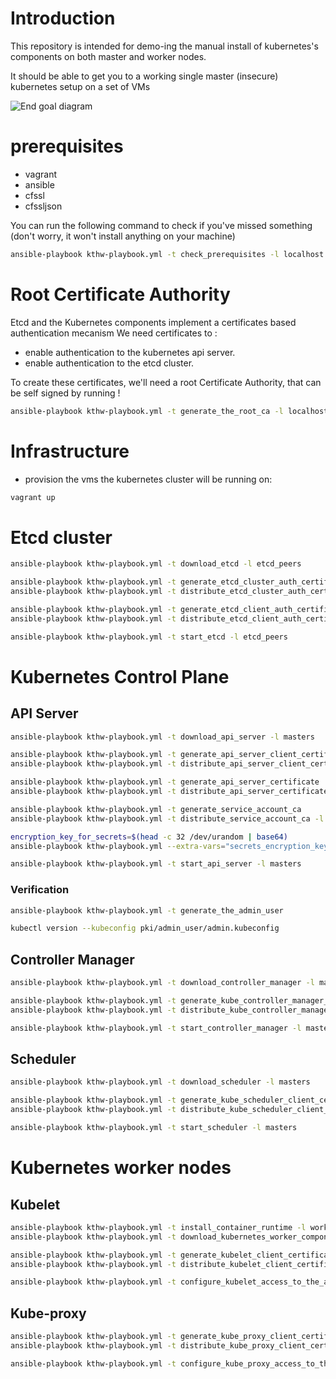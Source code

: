 # Introduction

This repository is intended for demo-ing the manual install of kubernetes's components on both master and worker nodes.

It should be able to get you to a working single master (insecure) kubernetes setup on a set of VMs

![End goal diagram](http://www.plantuml.com/plantuml/proxy?src=https://raw.github.com/weekendesk/kubernetes-the-hard-way/VTWO-14496/end_goal.plantuml)


# prerequisites
- vagrant
- ansible
- cfssl
- cfssljson

You can run the following command to check if you've missed something (don't worry, it won't install anything on your machine)
```sh
ansible-playbook kthw-playbook.yml -t check_prerequisites -l localhost
```


# Root Certificate Authority
Etcd and the Kubernetes components implement a certificates based authentication mecanism
We need certificates to :
  * enable authentication to the kubernetes api server.
  * enable authentication to the etcd cluster.

To create these certificates, we'll need a root Certificate Authority, that can be self signed by running !
```sh
ansible-playbook kthw-playbook.yml -t generate_the_root_ca -l localhost
```

# Infrastructure
- provision the vms the kubernetes cluster will be running on:
```sh
vagrant up
```

# Etcd cluster
```sh
ansible-playbook kthw-playbook.yml -t download_etcd -l etcd_peers
```

```sh
ansible-playbook kthw-playbook.yml -t generate_etcd_cluster_auth_certificates
ansible-playbook kthw-playbook.yml -t distribute_etcd_cluster_auth_certificates
```

```sh
ansible-playbook kthw-playbook.yml -t generate_etcd_client_auth_certificates
ansible-playbook kthw-playbook.yml -t distribute_etcd_client_auth_certificates
```

```sh
ansible-playbook kthw-playbook.yml -t start_etcd -l etcd_peers
```

# Kubernetes Control Plane
## API Server
```sh
ansible-playbook kthw-playbook.yml -t download_api_server -l masters
```

```sh
ansible-playbook kthw-playbook.yml -t generate_api_server_client_certificate_for_etcd_data
ansible-playbook kthw-playbook.yml -t distribute_api_server_client_certificate_for_etcd_data
```

```sh
ansible-playbook kthw-playbook.yml -t generate_api_server_certificate
ansible-playbook kthw-playbook.yml -t distribute_api_server_certificate -l masters
```
```sh
ansible-playbook kthw-playbook.yml -t generate_service_account_ca
ansible-playbook kthw-playbook.yml -t distribute_service_account_ca -l masters
```

```sh
encryption_key_for_secrets=$(head -c 32 /dev/urandom | base64)
ansible-playbook kthw-playbook.yml --extra-vars="secrets_encryption_key='$encryption_key_for_secrets'" -t configure_api_server_secrets_encryption -l masters 
```

```sh
ansible-playbook kthw-playbook.yml -t start_api_server -l masters
```

### Verification

```sh
ansible-playbook kthw-playbook.yml -t generate_the_admin_user

kubectl version --kubeconfig pki/admin_user/admin.kubeconfig
```

## Controller Manager
```sh
ansible-playbook kthw-playbook.yml -t download_controller_manager -l masters
```

```sh
ansible-playbook kthw-playbook.yml -t generate_kube_controller_manager_client_certificate
ansible-playbook kthw-playbook.yml -t distribute_kube_controller_manager_client_certificate -l masters
```

```sh
ansible-playbook kthw-playbook.yml -t start_controller_manager -l masters
```
## Scheduler
```sh
ansible-playbook kthw-playbook.yml -t download_scheduler -l masters
```

```sh
ansible-playbook kthw-playbook.yml -t generate_kube_scheduler_client_certificate
ansible-playbook kthw-playbook.yml -t distribute_kube_scheduler_client_certificate -l masters
```

```sh
ansible-playbook kthw-playbook.yml -t start_scheduler -l masters
```

# Kubernetes worker nodes

## Kubelet
```sh
ansible-playbook kthw-playbook.yml -t install_container_runtime -l workers
ansible-playbook kthw-playbook.yml -t download_kubernetes_worker_components -l workers
```

```sh
ansible-playbook kthw-playbook.yml -t generate_kubelet_client_certificate
ansible-playbook kthw-playbook.yml -t distribute_kubelet_client_certificate -l workers 
```

```sh
ansible-playbook kthw-playbook.yml -t configure_kubelet_access_to_the_api_server -l workers 
```

## Kube-proxy
```sh
ansible-playbook kthw-playbook.yml -t generate_kube_proxy_client_certificate
ansible-playbook kthw-playbook.yml -t distribute_kube_proxy_client_certificate -l workers
```

```sh
ansible-playbook kthw-playbook.yml -t configure_kube_proxy_access_to_the_api_server -l workers
```

